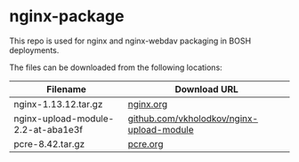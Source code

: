nginx-package
============
This repo is used for nginx and nginx-webdav packaging in BOSH deployments.

The files can be downloaded from the following locations:

| Filename | Download URL |
| -------- | ------------ |
| nginx-1.13.12.tar.gz | [nginx.org](http://nginx.org/download/nginx-1.13.12.tar.gz) |
| nginx-upload-module-2.2-at-aba1e3f | [github.com/vkholodkov/nginx-upload-module](https://github.com/vkholodkov/nginx-upload-module/tree/2.2)
| pcre-8.42.tar.gz | [pcre.org](ftp://ftp.csx.cam.ac.uk/pub/software/programming/pcre/pcre-8.42.tar.gz) |
